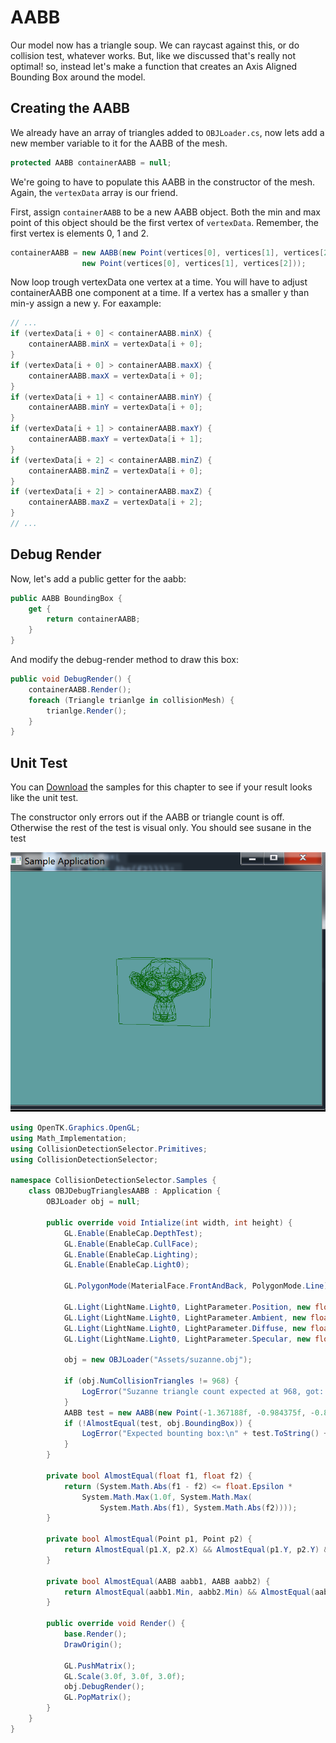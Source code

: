 # AABB

Our model now has a triangle soup. We can raycast against this, or do collision test, whatever works. But, like we discussed that's really not optimal! so, instead let's make a function that creates an Axis Aligned Bounding Box around the model.

## Creating the AABB

We already have an array of triangles added to ```OBJLoader.cs```, now lets add a new member variable to it for the AABB of the mesh.

```cs
protected AABB containerAABB = null;
```

We're going to have to populate this AABB in the constructor of the mesh. Again, the ```vertexData``` array is our friend. 

First, assign ```containerAABB``` to be a new AABB object. Both the min and max point of this object should be the first vertex of ```vertexData```. Remember, the first vertex is elements 0, 1 and 2.

```cs
containerAABB = new AABB(new Point(vertices[0], vertices[1], vertices[2]),
                new Point(vertices[0], vertices[1], vertices[2]));
```

Now loop trough vertexData one vertex at a time. You will have to adjust containerAABB one component at a time. If a vertex has a smaller y than min-y assign a new y. For eaxample:

```cs
// ...
if (vertexData[i + 0] < containerAABB.minX) {
    containerAABB.minX = vertexData[i + 0];
}
if (vertexData[i + 0] > containerAABB.maxX) {
    containerAABB.maxX = vertexData[i + 0];
}
if (vertexData[i + 1] < containerAABB.minY) {
    containerAABB.minY = vertexData[i + 0];
}
if (vertexData[i + 1] > containerAABB.maxY) {
    containerAABB.maxY = vertexData[i + 1];
}
if (vertexData[i + 2] < containerAABB.minZ) {
    containerAABB.minZ = vertexData[i + 0];
}
if (vertexData[i + 2] > containerAABB.maxZ) {
    containerAABB.maxZ = vertexData[i + 2];
}
// ...
```

## Debug Render

Now, let's add a public getter for the aabb:

```cs
public AABB BoundingBox {
    get {
        return containerAABB;
    }
}
```

And modify the debug-render method to draw this box:

```cs
public void DebugRender() {
    containerAABB.Render();
    foreach (Triangle trianlge in collisionMesh) {
        trianlge.Render();
    }
}
```

## Unit Test

You can [Download](../Samples/3DModels.rar) the samples for this chapter to see if your result looks like the unit test.

The constructor only errors out if the AABB or triangle count is off. Otherwise the rest of the test is visual only. You should see susane in the test

![UNIT](obj_debug_aabb.png)

```cs
using OpenTK.Graphics.OpenGL;
using Math_Implementation;
using CollisionDetectionSelector.Primitives;
using CollisionDetectionSelector;

namespace CollisionDetectionSelector.Samples {
    class OBJDebugTrianglesAABB : Application {
        OBJLoader obj = null;

        public override void Intialize(int width, int height) {
            GL.Enable(EnableCap.DepthTest);
            GL.Enable(EnableCap.CullFace);
            GL.Enable(EnableCap.Lighting);
            GL.Enable(EnableCap.Light0);

            GL.PolygonMode(MaterialFace.FrontAndBack, PolygonMode.Line);

            GL.Light(LightName.Light0, LightParameter.Position, new float[] { 0.0f, 0.5f, 0.5f, 0.0f });
            GL.Light(LightName.Light0, LightParameter.Ambient, new float[] { 0f, 1f, 0f, 1f });
            GL.Light(LightName.Light0, LightParameter.Diffuse, new float[] { 0f, 1f, 0f, 1f });
            GL.Light(LightName.Light0, LightParameter.Specular, new float[] { 1f, 1f, 1f, 1f });

            obj = new OBJLoader("Assets/suzanne.obj");

            if (obj.NumCollisionTriangles != 968) {
                LogError("Suzanne triangle count expected at 968, got: " + obj.NumCollisionTriangles);
            }
            AABB test = new AABB(new Point(-1.367188f, -0.984375f, -0.851562f), new Point(1.367188f, 0.984375f, 0.851562f));
            if (!AlmostEqual(test, obj.BoundingBox)) {
                LogError("Expected bounting box:\n" + test.ToString() + "\n Got bounding box: \n" + obj.BoundingBox.ToString());
            }
        }

        private bool AlmostEqual(float f1, float f2) {
            return (System.Math.Abs(f1 - f2) <= float.Epsilon *
                System.Math.Max(1.0f, System.Math.Max(
                    System.Math.Abs(f1), System.Math.Abs(f2))));
        }

        private bool AlmostEqual(Point p1, Point p2) {
            return AlmostEqual(p1.X, p2.X) && AlmostEqual(p1.Y, p2.Y) && AlmostEqual(p1.Z, p2.Z);
        }

        private bool AlmostEqual(AABB aabb1, AABB aabb2) {
            return AlmostEqual(aabb1.Min, aabb2.Min) && AlmostEqual(aabb1.Max, aabb2.Max);
        }

        public override void Render() {
            base.Render();
            DrawOrigin();

            GL.PushMatrix();
            GL.Scale(3.0f, 3.0f, 3.0f);
            obj.DebugRender();
            GL.PopMatrix();
        }
    }
}
```